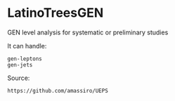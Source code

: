 # LatinoTreesGEN
GEN level analysis for systematic or preliminary studies

It can handle:

    gen-leptons
    gen-jets


Source:

    https://github.com/amassiro/UEPS


